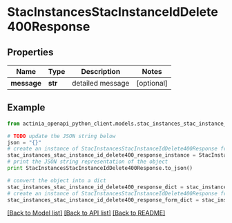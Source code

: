 # StacInstancesStacInstanceIdDelete400Response


## Properties
Name | Type | Description | Notes
------------ | ------------- | ------------- | -------------
**message** | **str** | detailed message | [optional] 

## Example

```python
from actinia_openapi_python_client.models.stac_instances_stac_instance_id_delete400_response import StacInstancesStacInstanceIdDelete400Response

# TODO update the JSON string below
json = "{}"
# create an instance of StacInstancesStacInstanceIdDelete400Response from a JSON string
stac_instances_stac_instance_id_delete400_response_instance = StacInstancesStacInstanceIdDelete400Response.from_json(json)
# print the JSON string representation of the object
print StacInstancesStacInstanceIdDelete400Response.to_json()

# convert the object into a dict
stac_instances_stac_instance_id_delete400_response_dict = stac_instances_stac_instance_id_delete400_response_instance.to_dict()
# create an instance of StacInstancesStacInstanceIdDelete400Response from a dict
stac_instances_stac_instance_id_delete400_response_form_dict = stac_instances_stac_instance_id_delete400_response.from_dict(stac_instances_stac_instance_id_delete400_response_dict)
```
[[Back to Model list]](../README.md#documentation-for-models) [[Back to API list]](../README.md#documentation-for-api-endpoints) [[Back to README]](../README.md)


